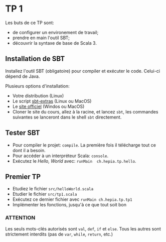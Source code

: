 # TP 1

Les buts de ce TP sont:
- de configurer un environement de travail; 
- prendre en main l'outil SBT;
- découvrir la syntaxe de base de Scala 3. 

## Installation de SBT

Installez l'outil SBT (obligatoire) pour compiler et exécuter le code. Celui-ci dépend de Java.

Plusieurs options d'installation:

- Votre distribution (Linux)
- Le script [sbt-extras](https://github.com/dwijnand/sbt-extras) (Linux ou MacOS)
- Le [site officiel](https://www.scala-sbt.org/) (Windos ou MacOS)
- Cloner le site du cours, allez à la racine, et lancez `sbt`, les commandes
  suivantes se lanceront dans le shell `sbt` directement.

## Tester SBT

- Pour compiler le projet: `compile`. La première fois il télécharge tout ce dont il a besoin.
- Pour accéder à un interpréteur Scala: `console`.
- Exécutez le _Hello, World_ avec: `runMain  ch.hepia.tp.hello`.

## Premier TP

- Etudiez le fichier `src/helloWorld.scala`
- Etudier le fichier `src/tp1.scala`
- Exécutez ce dernier fichier avec `runMain ch.hepia.tp.tp1`
- Implémenter les fonctions, jusqu'à ce que tout soit bon

### ATTENTION

Les seuls mots-clés autorisés sont `val`, `def`, `if` et `else`. Tous les autres
sont strictement interdits (pas de `var`, `while`, `return`, etc.)
